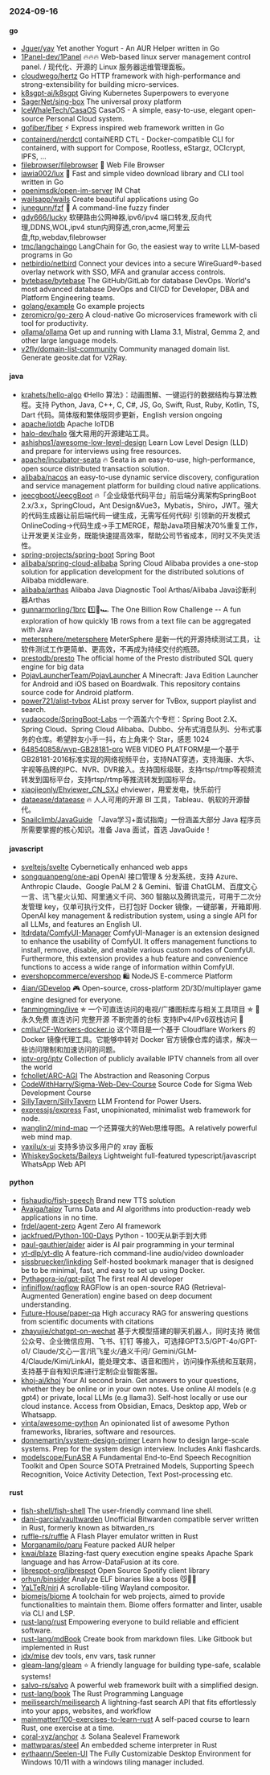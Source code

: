 ### 2024-09-16

#### go
* [Jguer/yay](https://github.com/Jguer/yay) Yet another Yogurt - An AUR Helper written in Go
* [1Panel-dev/1Panel](https://github.com/1Panel-dev/1Panel) 🔥🔥🔥 Web-based linux server management control panel. / 现代化、开源的 Linux 服务器运维管理面板。
* [cloudwego/hertz](https://github.com/cloudwego/hertz) Go HTTP framework with high-performance and strong-extensibility for building micro-services.
* [k8sgpt-ai/k8sgpt](https://github.com/k8sgpt-ai/k8sgpt) Giving Kubernetes Superpowers to everyone
* [SagerNet/sing-box](https://github.com/SagerNet/sing-box) The universal proxy platform
* [IceWhaleTech/CasaOS](https://github.com/IceWhaleTech/CasaOS) CasaOS - A simple, easy-to-use, elegant open-source Personal Cloud system.
* [gofiber/fiber](https://github.com/gofiber/fiber) ⚡️ Express inspired web framework written in Go
* [containerd/nerdctl](https://github.com/containerd/nerdctl) contaiNERD CTL - Docker-compatible CLI for containerd, with support for Compose, Rootless, eStargz, OCIcrypt, IPFS, ...
* [filebrowser/filebrowser](https://github.com/filebrowser/filebrowser) 📂 Web File Browser
* [iawia002/lux](https://github.com/iawia002/lux) 👾 Fast and simple video download library and CLI tool written in Go
* [openimsdk/open-im-server](https://github.com/openimsdk/open-im-server) IM Chat
* [wailsapp/wails](https://github.com/wailsapp/wails) Create beautiful applications using Go
* [junegunn/fzf](https://github.com/junegunn/fzf) 🌸 A command-line fuzzy finder
* [gdy666/lucky](https://github.com/gdy666/lucky) 软硬路由公网神器,ipv6/ipv4 端口转发,反向代理,DDNS,WOL,ipv4 stun内网穿透,cron,acme,阿里云盘,ftp,webdav,filebrowser
* [tmc/langchaingo](https://github.com/tmc/langchaingo) LangChain for Go, the easiest way to write LLM-based programs in Go
* [netbirdio/netbird](https://github.com/netbirdio/netbird) Connect your devices into a secure WireGuard®-based overlay network with SSO, MFA and granular access controls.
* [bytebase/bytebase](https://github.com/bytebase/bytebase) The GitHub/GitLab for database DevOps. World's most advanced database DevOps and CI/CD for Developer, DBA and Platform Engineering teams.
* [golang/example](https://github.com/golang/example) Go example projects
* [zeromicro/go-zero](https://github.com/zeromicro/go-zero) A cloud-native Go microservices framework with cli tool for productivity.
* [ollama/ollama](https://github.com/ollama/ollama) Get up and running with Llama 3.1, Mistral, Gemma 2, and other large language models.
* [v2fly/domain-list-community](https://github.com/v2fly/domain-list-community) Community managed domain list. Generate geosite.dat for V2Ray.

#### java
* [krahets/hello-algo](https://github.com/krahets/hello-algo) 《Hello 算法》：动画图解、一键运行的数据结构与算法教程。支持 Python, Java, C++, C, C#, JS, Go, Swift, Rust, Ruby, Kotlin, TS, Dart 代码。简体版和繁体版同步更新，English version ongoing
* [apache/iotdb](https://github.com/apache/iotdb) Apache IoTDB
* [halo-dev/halo](https://github.com/halo-dev/halo) 强大易用的开源建站工具。
* [ashishps1/awesome-low-level-design](https://github.com/ashishps1/awesome-low-level-design) Learn Low Level Design (LLD) and prepare for interviews using free resources.
* [apache/incubator-seata](https://github.com/apache/incubator-seata) 🔥 Seata is an easy-to-use, high-performance, open source distributed transaction solution.
* [alibaba/nacos](https://github.com/alibaba/nacos) an easy-to-use dynamic service discovery, configuration and service management platform for building cloud native applications.
* [jeecgboot/JeecgBoot](https://github.com/jeecgboot/JeecgBoot) 🔥「企业级低代码平台」前后端分离架构SpringBoot 2.x/3.x，SpringCloud，Ant Design&Vue3，Mybatis，Shiro，JWT。强大的代码生成器让前后端代码一键生成，无需写任何代码! 引领新的开发模式OnlineCoding->代码生成->手工MERGE，帮助Java项目解决70%重复工作，让开发更关注业务，既能快速提高效率，帮助公司节省成本，同时又不失灵活性。
* [spring-projects/spring-boot](https://github.com/spring-projects/spring-boot) Spring Boot
* [alibaba/spring-cloud-alibaba](https://github.com/alibaba/spring-cloud-alibaba) Spring Cloud Alibaba provides a one-stop solution for application development for the distributed solutions of Alibaba middleware.
* [alibaba/arthas](https://github.com/alibaba/arthas) Alibaba Java Diagnostic Tool Arthas/Alibaba Java诊断利器Arthas
* [gunnarmorling/1brc](https://github.com/gunnarmorling/1brc) 1️⃣🐝🏎️ The One Billion Row Challenge -- A fun exploration of how quickly 1B rows from a text file can be aggregated with Java
* [metersphere/metersphere](https://github.com/metersphere/metersphere) MeterSphere 是新一代的开源持续测试工具，让软件测试工作更简单、更高效，不再成为持续交付的瓶颈。
* [prestodb/presto](https://github.com/prestodb/presto) The official home of the Presto distributed SQL query engine for big data
* [PojavLauncherTeam/PojavLauncher](https://github.com/PojavLauncherTeam/PojavLauncher) A Minecraft: Java Edition Launcher for Android and iOS based on Boardwalk. This repository contains source code for Android platform.
* [power721/alist-tvbox](https://github.com/power721/alist-tvbox) AList proxy server for TvBox, support playlist and search.
* [yudaocode/SpringBoot-Labs](https://github.com/yudaocode/SpringBoot-Labs) 一个涵盖六个专栏：Spring Boot 2.X、Spring Cloud、Spring Cloud Alibaba、Dubbo、分布式消息队列、分布式事务的仓库。希望胖友小手一抖，右上角来个 Star，感恩 1024
* [648540858/wvp-GB28181-pro](https://github.com/648540858/wvp-GB28181-pro) WEB VIDEO PLATFORM是一个基于GB28181-2016标准实现的网络视频平台，支持NAT穿透，支持海康、大华、宇视等品牌的IPC、NVR、DVR接入。支持国标级联，支持rtsp/rtmp等视频流转发到国标平台，支持rtsp/rtmp等推流转发到国标平台。
* [xiaojieonly/Ehviewer_CN_SXJ](https://github.com/xiaojieonly/Ehviewer_CN_SXJ) ehviewer，用爱发电，快乐前行
* [dataease/dataease](https://github.com/dataease/dataease) 🔥 人人可用的开源 BI 工具，Tableau、帆软的开源替代。
* [Snailclimb/JavaGuide](https://github.com/Snailclimb/JavaGuide) 「Java学习+面试指南」一份涵盖大部分 Java 程序员所需要掌握的核心知识。准备 Java 面试，首选 JavaGuide！

#### javascript
* [sveltejs/svelte](https://github.com/sveltejs/svelte) Cybernetically enhanced web apps
* [songquanpeng/one-api](https://github.com/songquanpeng/one-api) OpenAI 接口管理 & 分发系统，支持 Azure、Anthropic Claude、Google PaLM 2 & Gemini、智谱 ChatGLM、百度文心一言、讯飞星火认知、阿里通义千问、360 智脑以及腾讯混元，可用于二次分发管理 key，仅单可执行文件，已打包好 Docker 镜像，一键部署，开箱即用. OpenAI key management & redistribution system, using a single API for all LLMs, and features an English UI.
* [ltdrdata/ComfyUI-Manager](https://github.com/ltdrdata/ComfyUI-Manager) ComfyUI-Manager is an extension designed to enhance the usability of ComfyUI. It offers management functions to install, remove, disable, and enable various custom nodes of ComfyUI. Furthermore, this extension provides a hub feature and convenience functions to access a wide range of information within ComfyUI.
* [evershopcommerce/evershop](https://github.com/evershopcommerce/evershop) 🛍️ NodeJS E-commerce Platform
* [4ian/GDevelop](https://github.com/4ian/GDevelop) 🎮 Open-source, cross-platform 2D/3D/multiplayer game engine designed for everyone.
* [fanmingming/live](https://github.com/fanmingming/live) ✯ 一个可直连访问的电视/广播图标库与相关工具项目 ✯ 🔕 永久免费 直连访问 完整开源 不断完善的台标 支持IPv4/IPv6双栈访问 🔕
* [cmliu/CF-Workers-docker.io](https://github.com/cmliu/CF-Workers-docker.io) 这个项目是一个基于 Cloudflare Workers 的 Docker 镜像代理工具。它能够中转对 Docker 官方镜像仓库的请求，解决一些访问限制和加速访问的问题。
* [iptv-org/iptv](https://github.com/iptv-org/iptv) Collection of publicly available IPTV channels from all over the world
* [fchollet/ARC-AGI](https://github.com/fchollet/ARC-AGI) The Abstraction and Reasoning Corpus
* [CodeWithHarry/Sigma-Web-Dev-Course](https://github.com/CodeWithHarry/Sigma-Web-Dev-Course) Source Code for Sigma Web Development Course
* [SillyTavern/SillyTavern](https://github.com/SillyTavern/SillyTavern) LLM Frontend for Power Users.
* [expressjs/express](https://github.com/expressjs/express) Fast, unopinionated, minimalist web framework for node.
* [wanglin2/mind-map](https://github.com/wanglin2/mind-map) 一个还算强大的Web思维导图。A relatively powerful web mind map.
* [vaxilu/x-ui](https://github.com/vaxilu/x-ui) 支持多协议多用户的 xray 面板
* [WhiskeySockets/Baileys](https://github.com/WhiskeySockets/Baileys) Lightweight full-featured typescript/javascript WhatsApp Web API

#### python
* [fishaudio/fish-speech](https://github.com/fishaudio/fish-speech) Brand new TTS solution
* [Avaiga/taipy](https://github.com/Avaiga/taipy) Turns Data and AI algorithms into production-ready web applications in no time.
* [frdel/agent-zero](https://github.com/frdel/agent-zero) Agent Zero AI framework
* [jackfrued/Python-100-Days](https://github.com/jackfrued/Python-100-Days) Python - 100天从新手到大师
* [paul-gauthier/aider](https://github.com/paul-gauthier/aider) aider is AI pair programming in your terminal
* [yt-dlp/yt-dlp](https://github.com/yt-dlp/yt-dlp) A feature-rich command-line audio/video downloader
* [sissbruecker/linkding](https://github.com/sissbruecker/linkding) Self-hosted bookmark manager that is designed be to be minimal, fast, and easy to set up using Docker.
* [Pythagora-io/gpt-pilot](https://github.com/Pythagora-io/gpt-pilot) The first real AI developer
* [infiniflow/ragflow](https://github.com/infiniflow/ragflow) RAGFlow is an open-source RAG (Retrieval-Augmented Generation) engine based on deep document understanding.
* [Future-House/paper-qa](https://github.com/Future-House/paper-qa) High accuracy RAG for answering questions from scientific documents with citations
* [zhayujie/chatgpt-on-wechat](https://github.com/zhayujie/chatgpt-on-wechat) 基于大模型搭建的聊天机器人，同时支持 微信公众号、企业微信应用、飞书、钉钉 等接入，可选择GPT3.5/GPT-4o/GPT-o1/ Claude/文心一言/讯飞星火/通义千问/ Gemini/GLM-4/Claude/Kimi/LinkAI，能处理文本、语音和图片，访问操作系统和互联网，支持基于自有知识库进行定制企业智能客服。
* [khoj-ai/khoj](https://github.com/khoj-ai/khoj) Your AI second brain. Get answers to your questions, whether they be online or in your own notes. Use online AI models (e.g gpt4) or private, local LLMs (e.g llama3). Self-host locally or use our cloud instance. Access from Obsidian, Emacs, Desktop app, Web or Whatsapp.
* [vinta/awesome-python](https://github.com/vinta/awesome-python) An opinionated list of awesome Python frameworks, libraries, software and resources.
* [donnemartin/system-design-primer](https://github.com/donnemartin/system-design-primer) Learn how to design large-scale systems. Prep for the system design interview. Includes Anki flashcards.
* [modelscope/FunASR](https://github.com/modelscope/FunASR) A Fundamental End-to-End Speech Recognition Toolkit and Open Source SOTA Pretrained Models, Supporting Speech Recognition, Voice Activity Detection, Text Post-processing etc.

#### rust
* [fish-shell/fish-shell](https://github.com/fish-shell/fish-shell) The user-friendly command line shell.
* [dani-garcia/vaultwarden](https://github.com/dani-garcia/vaultwarden) Unofficial Bitwarden compatible server written in Rust, formerly known as bitwarden_rs
* [ruffle-rs/ruffle](https://github.com/ruffle-rs/ruffle) A Flash Player emulator written in Rust
* [Morganamilo/paru](https://github.com/Morganamilo/paru) Feature packed AUR helper
* [kwai/blaze](https://github.com/kwai/blaze) Blazing-fast query execution engine speaks Apache Spark language and has Arrow-DataFusion at its core.
* [librespot-org/librespot](https://github.com/librespot-org/librespot) Open Source Spotify client library
* [orhun/binsider](https://github.com/orhun/binsider) Analyze ELF binaries like a boss 😼🕵️‍♂️
* [YaLTeR/niri](https://github.com/YaLTeR/niri) A scrollable-tiling Wayland compositor.
* [biomejs/biome](https://github.com/biomejs/biome) A toolchain for web projects, aimed to provide functionalities to maintain them. Biome offers formatter and linter, usable via CLI and LSP.
* [rust-lang/rust](https://github.com/rust-lang/rust) Empowering everyone to build reliable and efficient software.
* [rust-lang/mdBook](https://github.com/rust-lang/mdBook) Create book from markdown files. Like Gitbook but implemented in Rust
* [jdx/mise](https://github.com/jdx/mise) dev tools, env vars, task runner
* [gleam-lang/gleam](https://github.com/gleam-lang/gleam) ⭐️ A friendly language for building type-safe, scalable systems!
* [salvo-rs/salvo](https://github.com/salvo-rs/salvo) A powerful web framework built with a simplified design.
* [rust-lang/book](https://github.com/rust-lang/book) The Rust Programming Language
* [meilisearch/meilisearch](https://github.com/meilisearch/meilisearch) A lightning-fast search API that fits effortlessly into your apps, websites, and workflow
* [mainmatter/100-exercises-to-learn-rust](https://github.com/mainmatter/100-exercises-to-learn-rust) A self-paced course to learn Rust, one exercise at a time.
* [coral-xyz/anchor](https://github.com/coral-xyz/anchor) ⚓ Solana Sealevel Framework
* [mattwparas/steel](https://github.com/mattwparas/steel) An embedded scheme interpreter in Rust
* [eythaann/Seelen-UI](https://github.com/eythaann/Seelen-UI) The Fully Customizable Desktop Environment for Windows 10/11 with a windows tiling manager included.
